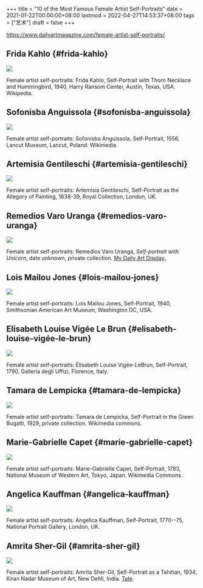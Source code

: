 +++
title = "10 of the Most Famous Female Artist Self-Portraits"
date = 2021-01-22T00:00:00+08:00
lastmod = 2022-04-27T14:53:37+08:00
tags = ["艺术"]
draft = false
+++

<https://www.dailyartmagazine.com/female-artist-self-portraits/>

## Frida Kahlo {#frida-kahlo}

![](https://images.yidajiabei.xyz/arts/frida-kahlo.jpeg)

Female artist self-portraits: Frida Kahlo, Self-Portrait with Thorn
Necklace and Hummingbird, 1940, Harry Ransom Center, Austin, Texas, USA.
Wikipedia.

## Sofonisba Anguissola {#sofonisba-anguissola}

![](https://images.yidajiabei.xyz/arts/sofonisba-anguissola.jpeg)

Female artist self-portraits: Sofonisba Anguissola, Self-Portrait, 1556,
Lancut Museum, Lancut, Poland. Wikimedia.

## Artemisia Gentileschi {#artemisia-gentileschi}

![](https://images.yidajiabei.xyz/arts/artemisia-gentileschi.jpeg)

Female artist self-portraits: Artemisia Gentileschi, Self-Portrait as
the Allegory of Painting, 1638-39, Royal Collection, London, UK.

## Remedios Varo Uranga {#remedios-varo-uranga}

![](https://images.yidajiabei.xyz/arts/remedios-varo-uranga.jpeg)

Female artist self-portraits: Remedios Varo Uranga, _Self-portrait with
Unicorn_, date unknown, private collection. [My Daily Art Display.](https://mydailyartdisplay.wordpress.com/)

## Lois Mailou Jones {#lois-mailou-jones}

![](https://images.yidajiabei.xyz/arts/lois-mailou-jones.jpeg)

Female artist self-portraits: Lois Mailou Jones, Self-Portrait, 1940,
Smithsonian American Art Museum, Washington DC, USA.

## Elisabeth Louise Vigée Le Brun {#elisabeth-louise-vigée-le-brun}

![](https://images.yidajiabei.xyz/arts/elisabeth-louise-vigee-le-brun.jpeg)

Female artist self-portraits: Élisabeth Louise Vigée-LeBrun,
Self-Portrait, 1790, Galleria degli Uffizi, Florence, Italy.

## Tamara de Lempicka {#tamara-de-lempicka}

![](https://images.yidajiabei.xyz/arts/tamara-de-lempicka.jpeg)

Female artist self-portraits: Tamara de Lempicka, Self-Portrait in the
Green Bugatti, 1929, private collection. Wikimedia commons.

## Marie-Gabrielle Capet {#marie-gabrielle-capet}

![](https://images.yidajiabei.xyz/arts/marie-gabrielle-capet.jpeg)

Female artist self-portraits: Marie-Gabrielle Capet, Self-Portrait,
1783, National Museum of Western Art, Tokyo, Japan. Wikimedia Commons.

## Angelica Kauffman {#angelica-kauffman}

![](https://images.yidajiabei.xyz/arts/angelica-kauffman.jpeg)

Female artist self-portraits: Angelica Kauffman, Self-Portrait,
1770--75, National Portrait Gallery, London, UK.

## Amrita Sher-Gil {#amrita-sher-gil}

![](https://images.yidajiabei.xyz/arts/amrita-sher-gil.jpeg)

Female artist self-portraits: Amrita Sher-Gil, Self-Portrait as a Tahitian, 1934, Kiran Nadar Museum of Art, New Dehli, India. [Tate](https://www.tate.org.uk/whats-on/tate-modern/exhibition/amrita-sher-gil/amrita-sher-gil-room-1-early-years-paris).
